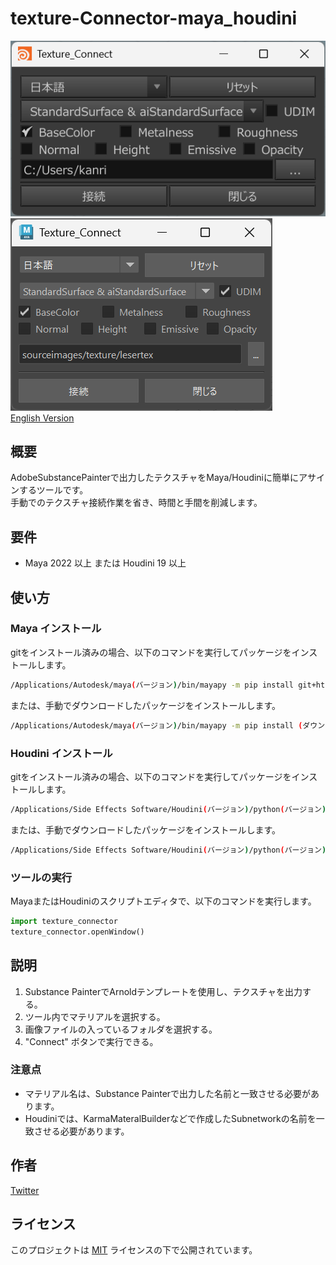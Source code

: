 # texture-Connector-maya_houdini
![screenshot](./image/houdini_window.png)
![screenshot](./image/maya_window.png)  
[English Version](./README_EN.md)

## 概要
AdobeSubstancePainterで出力したテクスチャをMaya/Houdiniに簡単にアサインするツールです。  
手動でのテクスチャ接続作業を省き、時間と手間を削減します。

## 要件
- Maya 2022 以上 または Houdini 19 以上  

## 使い方
### Maya インストール
gitをインストール済みの場合、以下のコマンドを実行してパッケージをインストールします。  
```bash
/Applications/Autodesk/maya(バージョン)/bin/mayapy -m pip install git+https://github.com/FugeTA/texture-Connector-maya_houdini.git --user
```
または、手動でダウンロードしたパッケージをインストールします。  
```bash
/Applications/Autodesk/maya(バージョン)/bin/mayapy -m pip install (ダウンロードしたファイル) --user
```

### Houdini インストール
gitをインストール済みの場合、以下のコマンドを実行してパッケージをインストールします。  
```bash
/Applications/Side Effects Software/Houdini(バージョン)/python(バージョン)/python.exe -m pip install git+https://github.com/FugeTA/texture-Connector-maya_houdini.git --user
```
または、手動でダウンロードしたパッケージをインストールします。  
```bash
/Applications/Side Effects Software/Houdini(バージョン)/python(バージョン)/python.exe -m pip install (ダウンロードしたファイル) --user
```

### ツールの実行
MayaまたはHoudiniのスクリプトエディタで、以下のコマンドを実行します。  
```python
import texture_connector
texture_connector.openWindow()
```
## 説明
1. Substance PainterでArnoldテンプレートを使用し、テクスチャを出力する。  
2. ツール内でマテリアルを選択する。  
3. 画像ファイルの入っているフォルダを選択する。  
4. "Connect" ボタンで実行できる。  

### 注意点
- マテリアル名は、Substance Painterで出力した名前と一致させる必要があります。
- Houdiniでは、KarmaMateralBuilderなどで作成したSubnetworkの名前を一致させる必要があります。

## 作者
[Twitter](https://x.com/cotte_921)

## ライセンス
このプロジェクトは [MIT](./LICENSE) ライセンスの下で公開されています。
